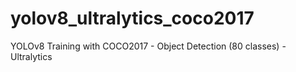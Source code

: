 # yolov8_ultralytics_coco2017
YOLOv8 Training with COCO2017 - Object Detection (80 classes) - Ultralytics
